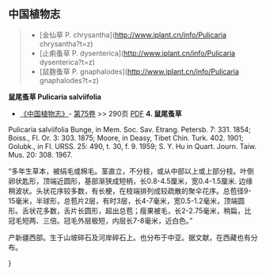 
## 中国植物志

> * [金仙草  P.  chrysantha](http://www.iplant.cn/info/Pulicaria chrysantha?t=z)
> * [止痢蚤草  P.  dysenterica](http://www.iplant.cn/info/Pulicaria dysenterica?t=z)
> * [鼠麴蚤草  P.  gnaphalodes](http://www.iplant.cn/info/Pulicaria gnaphalodes?t=z)


**鼠尾蚤草 Pulicaria salviifolia**

* [《中国植物志》](http://www.iplant.cn/frps)- [第75卷](http://www.iplant.cn/frps/vol/75) >> 290页 [PDF](http://www.iplant.cn/frps/pdf/75/290a.PDF)
**4. 鼠尾蚤草**

Pulicaria salviifolia Bunge, in Mem. Soc. Sav. Etrang. Petersb. 7: 331. 1854; Boiss., Fl. Or. 3: 303. 1875; Moore, in Deasy, Tibet Chin. Turk. 402. 1901; Golubk., in Fl. URSS. 25: 490, t. 30, f. 9. 1959; S. Y. Hu in Quart. Journ. Taiw. Mus. 20: 308. 1967.

“多年生草本，被绢毛或棉毛。茎直立，不分枝，或从中部以上或上部分枝。叶倒卵状匙形，顶端近圆形，基部渐狭成短柄，长0.8-4.5厘米，宽0.4-1.5厘米. 边缘稍波状。头状花序较多数，有长梗，在枝端排列成较疏散的聚伞花序。总苞径9-15毫米，半球形，总苞片2层，有时3层，长4-7毫米，宽0.5-1.2毫米，顶端圆形。舌状花多数，舌片长圆形，超出总苞；瘦果被毛，长2-2.75毫米，稍扁，比冠毛短两、三倍。冠毛外层极短，内层长7-8毫米，近白色。”

产新疆西部。生于山坡碎石及河岸碎石上。也分布于中亚。据文献，在西藏也有分布。



}
